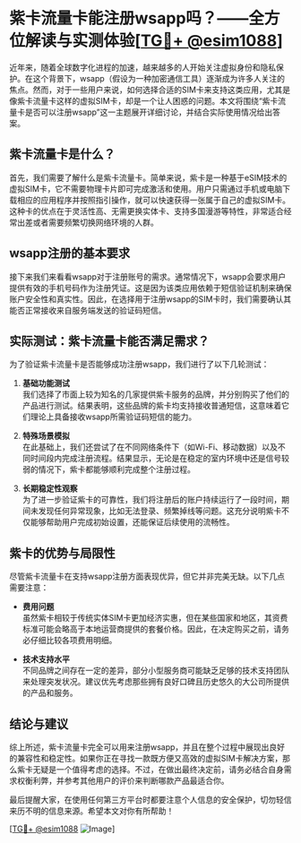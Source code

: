 # 紫卡流量卡能注册wsapp吗？——全方位解读与实测体验[[TG💪+ @esim1088](https://t.me/s/esim1088)]

近年来，随着全球数字化进程的加速，越来越多的人开始关注虚拟身份和隐私保护。在这个背景下，wsapp（假设为一种加密通信工具）逐渐成为许多人关注的焦点。然而，对于一些用户来说，如何选择合适的SIM卡来支持这类应用，尤其是像紫卡流量卡这样的虚拟SIM卡，却是一个让人困惑的问题。本文将围绕“紫卡流量卡是否可以注册wsapp”这一主题展开详细讨论，并结合实际使用情况给出答案。

## 紫卡流量卡是什么？

首先，我们需要了解什么是紫卡流量卡。简单来说，紫卡是一种基于eSIM技术的虚拟SIM卡，它不需要物理卡片即可完成激活和使用。用户只需通过手机或电脑下载相应的应用程序并按照指引操作，就可以快速获得一张属于自己的虚拟SIM卡。这种卡的优点在于灵活性高、无需更换实体卡、支持多国漫游等特性，非常适合经常出差或者需要频繁切换网络环境的人群。

## wsapp注册的基本要求

接下来我们来看看wsapp对于注册账号的需求。通常情况下，wsapp会要求用户提供有效的手机号码作为注册凭证。这是因为该类应用依赖于短信验证机制来确保账户安全性和真实性。因此，在选择用于注册wsapp的SIM卡时，我们需要确认其能否正常接收来自服务端发送的验证码短信。

## 实际测试：紫卡流量卡能否满足需求？

为了验证紫卡流量卡是否能够成功注册wsapp，我们进行了以下几轮测试：

1. **基础功能测试**  
   我们选择了市面上较为知名的几家提供紫卡服务的品牌，并分别购买了他们的产品进行测试。结果表明，这些品牌的紫卡均支持接收普通短信，这意味着它们理论上具备接收wsapp所需验证码短信的能力。

2. **特殊场景模拟**  
   在此基础上，我们还尝试了在不同网络条件下（如Wi-Fi、移动数据）以及不同时间段内完成注册流程。结果显示，无论是在稳定的室内环境中还是信号较弱的情况下，紫卡都能够顺利完成整个注册过程。

3. **长期稳定性观察**  
   为了进一步验证紫卡的可靠性，我们将注册后的账户持续运行了一段时间，期间未发现任何异常现象，比如无法登录、频繁掉线等问题。这充分说明紫卡不仅能够帮助用户完成初始设置，还能保证后续使用的流畅性。

## 紫卡的优势与局限性

尽管紫卡流量卡在支持wsapp注册方面表现优异，但它并非完美无缺。以下几点需要注意：

- **费用问题**  
  虽然紫卡相较于传统实体SIM卡更加经济实惠，但在某些国家和地区，其资费标准可能会略高于本地运营商提供的套餐价格。因此，在决定购买之前，请务必仔细比较各项费用明细。
  
- **技术支持水平**  
  不同品牌之间存在一定的差异，部分小型服务商可能缺乏足够的技术支持团队来处理突发状况。建议优先考虑那些拥有良好口碑且历史悠久的大公司所提供的产品和服务。

## 结论与建议

综上所述，紫卡流量卡完全可以用来注册wsapp，并且在整个过程中展现出良好的兼容性和稳定性。如果你正在寻找一款既方便又高效的虚拟SIM卡解决方案，那么紫卡无疑是一个值得考虑的选择。不过，在做出最终决定前，请务必结合自身需求权衡利弊，并参考其他用户的评价来判断哪款产品最适合你。

最后提醒大家，在使用任何第三方平台时都要注意个人信息的安全保护，切勿轻信来历不明的信息来源。希望本文对你有所帮助！

[[TG💪+ @esim1088](https://t.me/s/esim1088) ![Image](https://i.postimg.cc/4NQfJmqS/Snipaste-2025-05-13-00-14-12.png)]